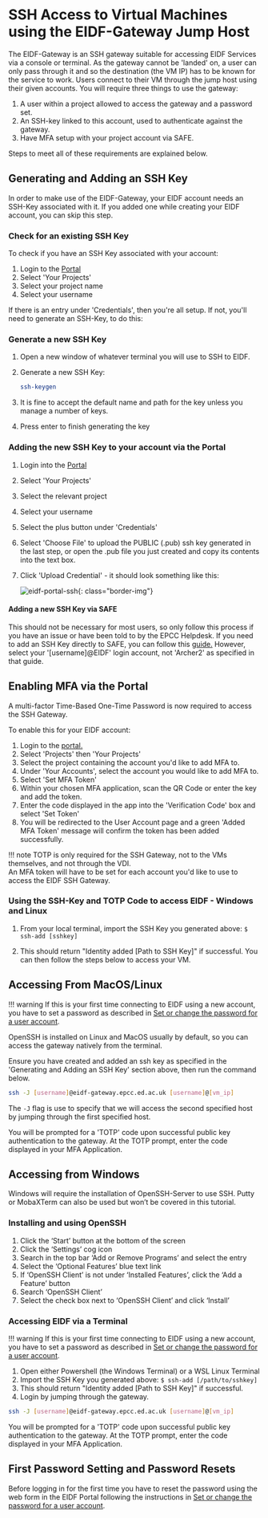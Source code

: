 # SSH Access to Virtual Machines using the EIDF-Gateway Jump Host

<style>
.borderimg1 {
  border: 5px solid transparent;
  padding: 5px;
  /*margin: 15px;*/
  border-color: rgba(192, 192, 192, 0.1);
  border-radius: 10px;
}

.bold {
  font-weight: bold;
  color: blue;
}
</style>

The EIDF-Gateway is an SSH gateway suitable for accessing EIDF Services via a console or terminal. As the gateway cannot be 'landed' on, a user can only pass through it and so the destination (the VM IP) has to be known for the service to work. Users connect to their VM through the jump host using their given accounts.
You will require three things to use the gateway:

1. A user within a project allowed to access the gateway and a password set.
1. An SSH-key linked to this account, used to authenticate against the gateway.
1. Have MFA setup with your project account via SAFE.

Steps to meet all of these requirements are explained below.

## Generating and Adding an SSH Key

In order to make use of the EIDF-Gateway, your EIDF account needs an SSH-Key associated with it.
If you added one while creating your EIDF account, you can skip this step.

### Check for an existing SSH Key

To check if you have an SSH Key associated with your account:

1. Login to the [Portal](https://portal.eidf.ac.uk)
1. Select 'Your Projects'
1. Select your project name
1. Select your username

If there is an entry under 'Credentials', then you're all setup.
If not, you'll need to generate an SSH-Key, to do this:

### Generate a new SSH Key

1. Open a new window of whatever terminal you will use to SSH to EIDF.
1. Generate a new SSH Key:

   ```bash
   ssh-keygen
   ```

1. It is fine to accept the default name and path for the key unless you manage a number of keys.
1. Press enter to finish generating the key

### Adding the new SSH Key to your account via the Portal

1. Login into the [Portal](https://portal.eidf.ac.uk)
1. Select 'Your Projects'
1. Select the relevant project
1. Select your username
1. Select the plus button under  'Credentials'
1. Select 'Choose File' to upload the PUBLIC (.pub) ssh key generated in the last step, or open the <ssh-key>.pub file you just created and copy its contents into the text box.
1. Click 'Upload Credential' - it should look something like this:

   ![eidf-portal-ssh](../images/access/eidf-portal-ssh.png){: class="border-img"}

#### Adding a new SSH Key via SAFE

This should not be necessary for most users, so only follow this process if you have an issue or have been told to by the EPCC Helpdesk.
If you need to add an SSH Key directly to SAFE, you can follow this [guide.](https://epcced.github.io/safe-docs/safe-for-users/#how-to-add-an-ssh-public-key-to-your-account)
However, select your '[username]@EIDF' login account, not 'Archer2' as specified in that guide.

## Enabling MFA via the Portal

A multi-factor Time-Based One-Time Password is now required to access the SSH Gateway. <br>

To enable this for your EIDF account:

1. Login to the [portal.](https://portal.eidf.ac.uk)
1. Select 'Projects' then 'Your Projects'
1. Select the project containing the account you'd like to add MFA to.
1. Under 'Your Accounts', select the account you would like to add MFA to.
1. Select 'Set MFA Token'
1. Within your chosen MFA application, scan the QR Code or enter the key and add the token.
1. Enter the code displayed in the app into the 'Verification Code' box and select 'Set Token'
1. You will be redirected to the User Account page and a green 'Added MFA Token' message will confirm the token has been added successfully.

!!! note
    TOTP is only required for the SSH Gateway, not to the VMs themselves, and not through the VDI.<br>
    An MFA token will have to be set for each account you'd like to use to access the EIDF SSH Gateway.

### Using the SSH-Key and TOTP Code to access EIDF - Windows and Linux

1. From your local terminal, import the SSH Key you generated above: ```$ ssh-add [sshkey]```

1. This should return "Identity added [Path to SSH Key]" if successful. You can then follow the steps below to access your VM.

## Accessing From MacOS/Linux

!!! warning
    If this is your first time connecting to EIDF using a new account, you have to set a password as described in [Set or change the password for a user account](../services/virtualmachines/quickstart.md#set-or-change-the-password-for-a-user-account).

OpenSSH is installed on Linux and MacOS usually by default, so you can access the gateway natively from the terminal.

Ensure you have created and added an ssh key as specified in the 'Generating and Adding an SSH Key' section above, then run the command below.

```bash
ssh -J [username]@eidf-gateway.epcc.ed.ac.uk [username]@[vm_ip]
```

The `-J` flag is use to specify that we will access the second specified host by jumping through the first specified host.

You will be prompted for a 'TOTP' code upon successful public key authentication to the gateway. At the TOTP prompt, enter the code displayed in your MFA Application.

## Accessing from Windows

Windows will require the installation of OpenSSH-Server to use SSH. Putty or MobaXTerm can also be used but won’t be covered in this tutorial.

### Installing and using OpenSSH

1. Click the ‘Start’ button at the bottom of the screen
1. Click the ‘Settings’ cog icon
1. Search in the top bar ‘Add or Remove Programs’ and select the entry
1. Select the ‘Optional Features’ blue text link
1. If ‘OpenSSH Client’ is not under ‘Installed Features’, click the ‘Add a Feature’ button
1. Search ‘OpenSSH Client’
1. Select the check box next to ‘OpenSSH Client’ and click ‘Install’

### Accessing EIDF via a Terminal

!!! warning
    If this is your first time connecting to EIDF using a new account, you have to set a password as described in [Set or change the password for a user account](../services/virtualmachines/quickstart.md#set-or-change-the-password-for-a-user-account).

1. Open either Powershell (the Windows Terminal) or a WSL Linux Terminal
1. Import the SSH Key you generated above: ```$ ssh-add [/path/to/sshkey]```
1. This should return "Identity added [Path to SSH Key]" if successful.
1. Login by jumping through the gateway.

```bash
ssh -J [username]@eidf-gateway.epcc.ed.ac.uk [username]@[vm_ip]
```

You will be prompted for a 'TOTP' code upon successful public key authentication to the gateway. At the TOTP prompt, enter the code displayed in your MFA Application.

## First Password Setting and Password Resets

Before logging in for the first time you have to reset the password using the web form in the EIDF Portal following the instructions in [Set or change the password for a user account](../services/virtualmachines/quickstart.md#set-or-change-the-password-for-a-user-account).
